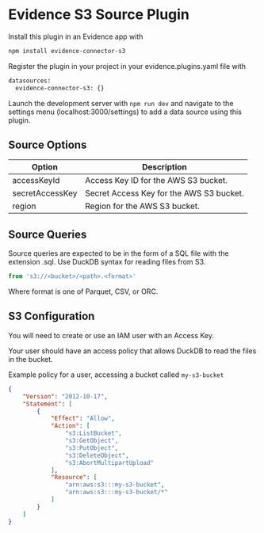 # Evidence S3 Source Plugin

Install this plugin in an Evidence app with
```bash
npm install evidence-connector-s3
```

Register the plugin in your project in your evidence.plugins.yaml file with
```bash
datasources:
  evidence-connector-s3: {}
```

Launch the development server with `npm run dev` and navigate to the settings menu (localhost:3000/settings) to add a data source using this plugin.


## Source Options

| Option | Description |
| --- | --- |
| accessKeyId | Access Key ID for the AWS S3 bucket. |
| secretAccessKey | Secret Access Key for the AWS S3 bucket. |
| region | Region for the AWS S3 bucket. |

## Source Queries

Source queries are expected to be in the form of a SQL file with the extension .sql.
Use DuckDB syntax for reading files from S3.

```sql
from 's3://<bucket>/<path>.<format>'
```

Where format is one of Parquet, CSV, or ORC.

## S3 Configuration

You will need to create or use an IAM user with an Access Key.

Your user should have an access policy that allows DuckDB to read the files in the bucket.

Example policy for a user, accessing a bucket called `my-s3-bucket`

```json
{
	"Version": "2012-10-17",
	"Statement": [
		{
			"Effect": "Allow",
			"Action": [
				"s3:ListBucket",
				"s3:GetObject",
				"s3:PutObject",
				"s3:DeleteObject",
				"s3:AbortMultipartUpload"
			],
			"Resource": [
				"arn:aws:s3:::my-s3-bucket",
				"arn:aws:s3:::my-s3-bucket/*"
			]
		}
	]
}
```
